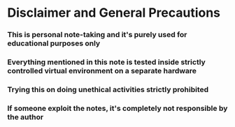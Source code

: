 # Disclaimer and General Precautions 

### This is personal note-taking and it's purely used for educational purposes only
### Everything mentioned in this note is tested inside strictly controlled virtual environment on a separate hardware
### Trying this on doing unethical activities strictly prohibited
### If someone exploit the notes, it's completely not responsible by the author
